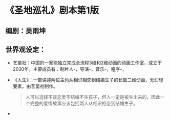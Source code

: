 # 《圣地巡礼》剧本第1版

## 编剧：吴雨坤

## 世界观设定：

- 艺苗社：中国的一家能独立完成全流程3维和2维动画的动画工作室，成立于2030年。主要成员有：制片人-，导演-，音乐-，程序-，

- 《人生》：一部讲述两位主角从相识相恋到结婚生子的长篇二维动画，无幻想要素，由艺苗社制作。

  >人可以选择不谈恋爱不结婚不生孩子，但人一定是被生出来的，因此一个完整的爱情故事应该包括两人从相识相恋到结婚生子。

- 